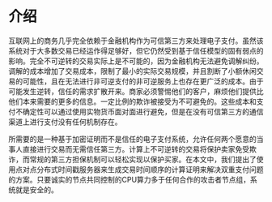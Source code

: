 # 介绍

互联网上的商务几乎完全依赖于金融机构作为可信第三方来处理电子支付。虽然该系统对于大多数交易已经运作得足够好，但它仍然受到基于信任模型的固有弱点的影响。完全不可逆转的交易实际上是不可能的，因为金融机构无法避免调解纠纷。调解的成本增加了交易成本，限制了最小的实际交易规模，并且割断了小额休闲交易的可能性，且在无法进行非可逆支付的非可逆服务上也存在更广泛的成本。由于可能发生逆转，信任的需求扩散开来。商家必须警惕他们的客户，麻烦他们提供比他们本来需要的更多的信息。一定比例的欺诈被接受为不可避免的。这些成本和支付不确定性可以通过使用实物货币面对面进行避免，但是在没有可信第三方的通信渠道上进行支付没有任何机制存在。

所需要的是一种基于加密证明而不是信任的电子支付系统，允许任何两个愿意的当事人直接进行交易而无需信任第三方。计算上不可逆转的交易将保护卖家免受欺诈，而常规的第三方担保机制可以轻松实现以保护买家。在本文中，我们提出了使用点对点分布式时间戳服务器来生成交易时间顺序的计算证明来解决双重支付问题的方案。只要诚实的节点共同控制的CPU算力多于任何合作的攻击者节点组，系统就是安全的。
